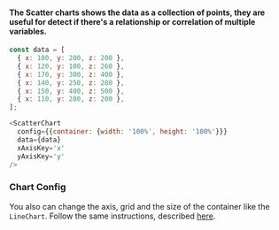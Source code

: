 #### The Scatter charts shows the data as a collection of points, they are useful for detect if there's a relationship or correlation of multiple variables. 

```js
const data = [
  { x: 100, y: 200, z: 200 },
  { x: 120, y: 100, z: 260 },
  { x: 170, y: 300, z: 400 },
  { x: 140, y: 250, z: 280 },
  { x: 150, y: 400, z: 500 },
  { x: 110, y: 280, z: 200 },
];

<ScatterChart
  config={{container: {width: '100%', height: '100%'}}}
  data={data}
  xAxisKey='x'
  yAxisKey='y'
/>
```

### Chart Config

You also can change the axis, grid and the size of the container like the `LineChart`. Follow the same instructions, described [here](/#/Components/Charts/LineChart?id=chart-config).
